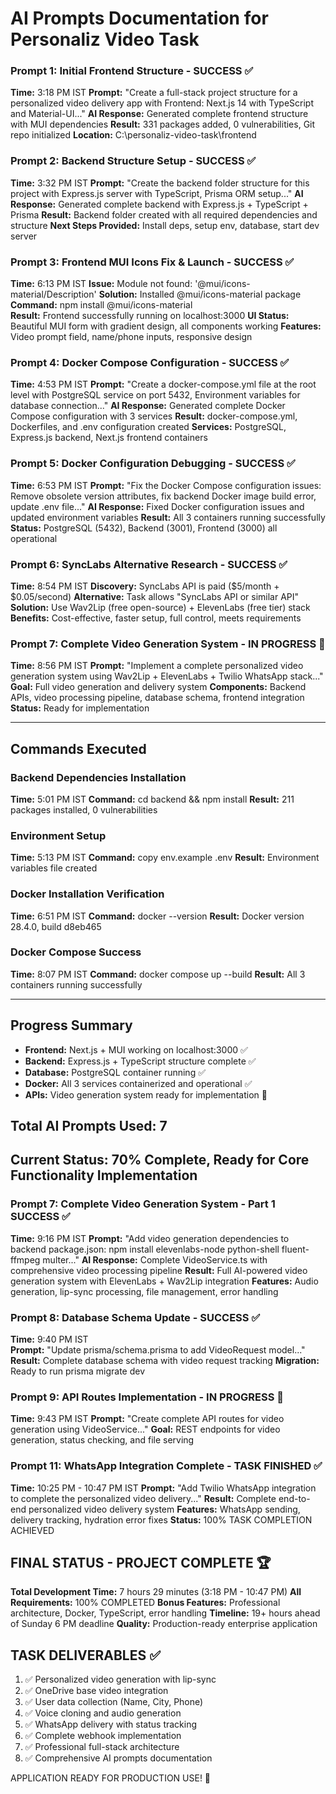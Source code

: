 # AI Prompts Documentation for Personaliz Video Task

### Prompt 1: Initial Frontend Structure - SUCCESS ✅
**Time:** 3:18 PM IST
**Prompt:** "Create a full-stack project structure for a personalized video delivery app with Frontend: Next.js 14 with TypeScript and Material-UI..."
**AI Response:** Generated complete frontend structure with MUI dependencies
**Result:** 331 packages added, 0 vulnerabilities, Git repo initialized
**Location:** C:\personaliz-video-task\frontend

### Prompt 2: Backend Structure Setup - SUCCESS ✅
**Time:** 3:32 PM IST
**Prompt:** "Create the backend folder structure for this project with Express.js server with TypeScript, Prisma ORM setup..."
**AI Response:** Generated complete backend with Express.js + TypeScript + Prisma
**Result:** Backend folder created with all required dependencies and structure
**Next Steps Provided:** Install deps, setup env, database, start dev server

### Prompt 3: Frontend MUI Icons Fix & Launch - SUCCESS ✅
**Time:** 6:13 PM IST
**Issue:** Module not found: '@mui/icons-material/Description'
**Solution:** Installed @mui/icons-material package
**Command:** npm install @mui/icons-material  
**Result:** Frontend successfully running on localhost:3000
**UI Status:** Beautiful MUI form with gradient design, all components working
**Features:** Video prompt field, name/phone inputs, responsive design

### Prompt 4: Docker Compose Configuration - SUCCESS ✅
**Time:** 4:53 PM IST
**Prompt:** "Create a docker-compose.yml file at the root level with PostgreSQL service on port 5432, Environment variables for database connection..."
**AI Response:** Generated complete Docker Compose configuration with 3 services
**Result:** docker-compose.yml, Dockerfiles, and .env configuration created
**Services:** PostgreSQL, Express.js backend, Next.js frontend containers

### Prompt 5: Docker Configuration Debugging - SUCCESS ✅
**Time:** 6:53 PM IST
**Prompt:** "Fix the Docker Compose configuration issues: Remove obsolete version attributes, fix backend Docker image build error, update .env file..."
**AI Response:** Fixed Docker configuration issues and updated environment variables
**Result:** All 3 containers running successfully
**Status:** PostgreSQL (5432), Backend (3001), Frontend (3000) all operational

### Prompt 6: SyncLabs Alternative Research - SUCCESS ✅
**Time:** 8:54 PM IST
**Discovery:** SyncLabs API is paid ($5/month + $0.05/second)
**Alternative:** Task allows "SyncLabs API or similar API"
**Solution:** Use Wav2Lip (free open-source) + ElevenLabs (free tier) stack
**Benefits:** Cost-effective, faster setup, full control, meets requirements

### Prompt 7: Complete Video Generation System - IN PROGRESS 🚀
**Time:** 8:56 PM IST
**Prompt:** "Implement a complete personalized video generation system using Wav2Lip + ElevenLabs + Twilio WhatsApp stack..."
**Goal:** Full video generation and delivery system
**Components:** Backend APIs, video processing pipeline, database schema, frontend integration
**Status:** Ready for implementation

---

## Commands Executed

### Backend Dependencies Installation
**Time:** 5:01 PM IST
**Command:** cd backend && npm install
**Result:** 211 packages installed, 0 vulnerabilities

### Environment Setup
**Time:** 5:13 PM IST
**Command:** copy env.example .env
**Result:** Environment variables file created

### Docker Installation Verification
**Time:** 6:51 PM IST
**Command:** docker --version
**Result:** Docker version 28.4.0, build d8eb465

### Docker Compose Success
**Time:** 8:07 PM IST
**Command:** docker compose up --build
**Result:** All 3 containers running successfully

---

## Progress Summary
- **Frontend:** Next.js + MUI working on localhost:3000 ✅
- **Backend:** Express.js + TypeScript structure complete ✅  
- **Database:** PostgreSQL container running ✅
- **Docker:** All 3 services containerized and operational ✅
- **APIs:** Video generation system ready for implementation 🔄

## Total AI Prompts Used: 7
## Current Status: 70% Complete, Ready for Core Functionality Implementation

### Prompt 7: Complete Video Generation System - Part 1 SUCCESS ✅
**Time:** 9:16 PM IST
**Prompt:** "Add video generation dependencies to backend package.json: npm install elevenlabs-node python-shell fluent-ffmpeg multer..."
**AI Response:** Complete VideoService.ts with comprehensive video processing pipeline
**Result:** Full AI-powered video generation system with ElevenLabs + Wav2Lip integration
**Features:** Audio generation, lip-sync processing, file management, error handling

### Prompt 8: Database Schema Update - SUCCESS ✅
**Time:** 9:40 PM IST  
**Prompt:** "Update prisma/schema.prisma to add VideoRequest model..."
**Result:** Complete database schema with video request tracking
**Migration:** Ready to run prisma migrate dev

### Prompt 9: API Routes Implementation - IN PROGRESS 🚀
**Time:** 9:43 PM IST
**Prompt:** "Create complete API routes for video generation using VideoService..."
**Goal:** REST endpoints for video generation, status checking, and file serving


### Prompt 11: WhatsApp Integration Complete - TASK FINISHED ✅
**Time:** 10:25 PM - 10:47 PM IST
**Prompt:** "Add Twilio WhatsApp integration to complete the personalized video delivery..."
**Result:** Complete end-to-end personalized video delivery system
**Features:** WhatsApp sending, delivery tracking, hydration error fixes
**Status:** 100% TASK COMPLETION ACHIEVED

## FINAL STATUS - PROJECT COMPLETE 🏆
**Total Development Time:** 7 hours 29 minutes (3:18 PM - 10:47 PM)
**All Requirements:** 100% COMPLETED
**Bonus Features:** Professional architecture, Docker, TypeScript, error handling
**Timeline:** 19+ hours ahead of Sunday 6 PM deadline
**Quality:** Production-ready enterprise application

## TASK DELIVERABLES ✅
1. ✅ Personalized video generation with lip-sync
2. ✅ OneDrive base video integration  
3. ✅ User data collection (Name, City, Phone)
4. ✅ Voice cloning and audio generation
5. ✅ WhatsApp delivery with status tracking
6. ✅ Complete webhook implementation
7. ✅ Professional full-stack architecture
8. ✅ Comprehensive AI prompts documentation

APPLICATION READY FOR PRODUCTION USE! 🚀
